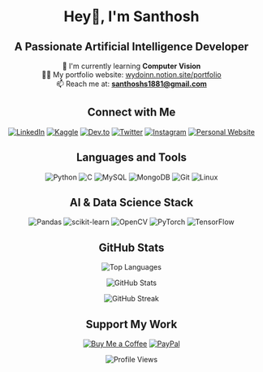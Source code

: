 <div align="center">

# Hey👋, I'm Santhosh
## A Passionate Artificial Intelligence Developer

🌱 I'm currently learning **Computer Vision**<br>
👨‍💻 My portfolio website: [wydoinn.notion.site/portfolio](https://wydoinn.notion.site/portfolio)<br>
📫 Reach me at: **santhoshs1881@gmail.com**

## Connect with Me
[![LinkedIn](https://img.shields.io/badge/LinkedIn-0077B5?style=for-the-badge&logo=linkedin&logoColor=white)](https://linkedin.com/in/santhoshs18)
[![Kaggle](https://img.shields.io/badge/Kaggle-20BEFF?style=for-the-badge&logo=kaggle&logoColor=white)](https://kaggle.com/wydoinn)
[![Dev.to](https://img.shields.io/badge/dev.to-0A0A0A?style=for-the-badge&logo=devdotto&logoColor=white)](https://dev.to/wydoinn)
[![Twitter](https://img.shields.io/badge/Twitter-1DA1F2?style=for-the-badge&logo=twitter&logoColor=white)](https://twitter.com/wydoinn_)
[![Instagram](https://img.shields.io/badge/Instagram-E4405F?style=for-the-badge&logo=instagram&logoColor=white)](https://instagram.com/wydoinn)
[![Personal Website](https://img.shields.io/badge/website-000000?style=for-the-badge&logo=About.me&logoColor=white)](https://wydoinn.github.io)

## Languages and Tools
![Python](https://img.shields.io/badge/Python-FFD43B?style=for-the-badge&logo=python&logoColor=blue)
![C](https://img.shields.io/badge/C-00599C?style=for-the-badge&logo=c&logoColor=white)
![MySQL](https://img.shields.io/badge/MySQL-005C84?style=for-the-badge&logo=mysql&logoColor=white)
![MongoDB](https://img.shields.io/badge/MongoDB-4EA94B?style=for-the-badge&logo=mongodb&logoColor=white)
![Git](https://img.shields.io/badge/GIT-E44C30?style=for-the-badge&logo=git&logoColor=white)
![Linux](https://img.shields.io/badge/Linux-FCC624?style=for-the-badge&logo=linux&logoColor=black)

## AI & Data Science Stack
![Pandas](https://img.shields.io/badge/Pandas-2C2D72?style=for-the-badge&logo=pandas&logoColor=white)
![scikit-learn](https://img.shields.io/badge/scikit_learn-F7931E?style=for-the-badge&logo=scikit-learn&logoColor=white)
![OpenCV](https://img.shields.io/badge/OpenCV-27338e?style=for-the-badge&logo=OpenCV&logoColor=white)
![PyTorch](https://img.shields.io/badge/PyTorch-EE4C2C?style=for-the-badge&logo=pytorch&logoColor=white)
![TensorFlow](https://img.shields.io/badge/TensorFlow-FF6F00?style=for-the-badge&logo=TensorFlow&logoColor=white)

## GitHub Stats
<p align="center">
  <img src="https://github-readme-stats.vercel.app/api/top-langs?username=wydoinn&show_icons=true&locale=en&layout=compact" alt="Top Languages"/>
</p>
<p align="center">
  <img src="https://github-readme-stats.vercel.app/api?username=wydoinn&show_icons=true&locale=en" alt="GitHub Stats"/>
</p>
<p align="center">
  <img src="https://streak-stats.demolab.com?user=Wydoinn" alt="GitHub Streak"/>
</p>

## Support My Work
[![Buy Me a Coffee](https://img.shields.io/badge/Buy_Me_A_Coffee-FFDD00?style=for-the-badge&logo=buy-me-a-coffee&logoColor=black)](https://www.buymeacoffee.com/wydoinn)
[![PayPal](https://img.shields.io/badge/PayPal-00457C?style=for-the-badge&logo=paypal&logoColor=white)](https://paypal.me/santhoshhh18)

![Profile Views](https://komarev.com/ghpvc/?username=wydoinn&label=Profile%20views&color=0e75b6&style=flat)

</div>
